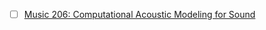 - [ ] [Music 206: Computational Acoustic Modeling for Sound](http://musicweb.ucsd.edu/~trsmyth/intro206/intro206.pdf)
